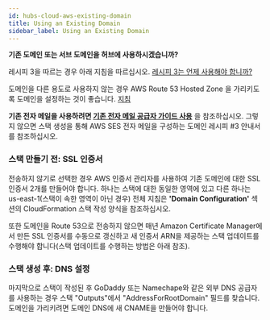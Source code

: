 ```yaml
---
id: hubs-cloud-aws-existing-domain
title: Using an Existing Domain
sidebar_label: Using an Existing Domain
---
```


**기존 도메인 또는 서브 도메인을 허브에 사용하시겠습니까?**

레시피 3을 따르는 경우 아래 지침을 따르십시오. [레시피 3는 언제 사용해야 합니까?](hubs-cloud-aws-domain-recipes-ko.md#when-should-i-use-recipe-3)

도메인을 다른 용도로 사용하지 않는 경우 AWS Route 53 Hosted Zone 을 가리키도록 도메인을 설정하는 것이 좋습니다.
[지침](hubs-cloud-aws-domain-recipes-ko.md#setup-external-domains-to-use-route-53-as-the-hostingdns-provider)


**기존 전자 메일을 사용하려면 [기존 전자 메일 공급자 가이드 사용](hubs-cloud-aws-existing-email-provider-ko.md)** 을 참조하십시오.
그렇지 않으면 스택 생성을 통해 AWS SES 전자 메일을 구성하는 도메인 레시피 #3 안내서를 참조하십시오.

### 스택 만들기 전: SSL 인증서

전송하지 않기로 선택한 경우 AWS 인증서 관리자를 사용하여 기존 도메인에 대한 SSL 인증서 2개를 만들어야 합니다.
하나는 스택에 대한 동일한 영역에 있고 다른 하나는 us-east-1(스택이 속한 영역이 아닌 경우) 전체 지침은 **'Domain Configuration'** 섹션의 CloudFormation 스택 작성 양식을 참조하십시오.

또한 도메인을 Route 53으로 전송하지 않으면 매년 Amazon Certificate Manager에서 만든 SSL 인증서를 수동으로 갱신하고 새 인증서 ARN을 제공하는 스택 업데이트를 수행해야 합니다(스택 업데이트를 수행하는 방법은 아래 참조).

### 스택 생성 후: DNS 설정

마지막으로 스택이 작성된 후 GoDaddy 또는 Namechape와 같은 외부 DNS 공급자를 사용하는 경우 스택 "Outputs"에서 "AddressForRootDomain" 필드를 찾습니다.
도메인을 가리키려면 도메인 DNS에 새 CNAME을 만들어야 합니다.
